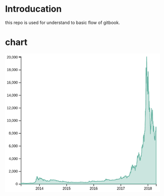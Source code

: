 # Introducation
this repo is used for understand to basic flow of gitbook.<br>

# chart
![](chart_example_from_d3-graph-gallery.png)
